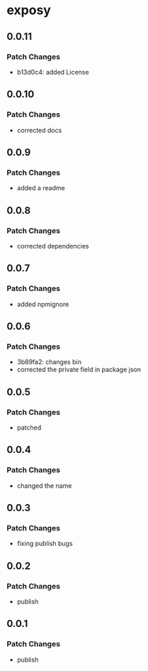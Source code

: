# exposy

## 0.0.11

### Patch Changes

- b13d0c4: added License

## 0.0.10

### Patch Changes

- corrected docs

## 0.0.9

### Patch Changes

- added a readme

## 0.0.8

### Patch Changes

- corrected dependencies

## 0.0.7

### Patch Changes

- added npmignore

## 0.0.6

### Patch Changes

- 3b89fa2: changes bin
- corrected the private field in package json

## 0.0.5

### Patch Changes

- patched

## 0.0.4

### Patch Changes

- changed the name

## 0.0.3

### Patch Changes

- fixing publish bugs

## 0.0.2

### Patch Changes

- publish

## 0.0.1

### Patch Changes

- publish
